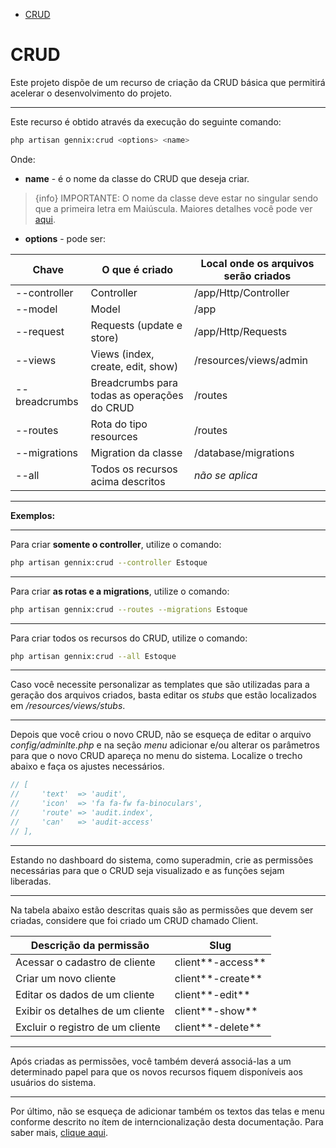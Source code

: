 - [CRUD](#section-01)

<a name="section-01"></a>
# CRUD

Este projeto dispõe de um recurso de criação da CRUD básica que permitirá acelerar o desenvolvimento do projeto.

---

Este recurso é obtido através da execução do seguinte comando:

```bash
php artisan gennix:crud <options> <name>
```

Onde:
* **name** - é o nome da classe do CRUD que deseja criar.

> {info} IMPORTANTE: O nome da classe deve estar no singular sendo que a primeira letra em Maiúscula. Maiores detalhes você pode ver [aqui](https://github.com/php-fig/fig-standards).

* **options** - pode ser:

| Chave         | O que é criado                              | Local onde os arquivos serão criados |
| ------------- | ------------------------------------------- | ------------------------------------ |
| --controller  | Controller                                  | /app/Http/Controller                 |
| --model       | Model                                       | /app                                 |
| --request     | Requests (update e store)                   | /app/Http/Requests                   |
| --views       | Views (index, create, edit, show)           | /resources/views/admin               |
| --breadcrumbs | Breadcrumbs para todas as operações do CRUD | /routes                              |
| --routes      | Rota do tipo resources                      | /routes                              |
| --migrations  | Migration da classe                         | /database/migrations                 |
| --all         | Todos os recursos acima descritos           | *não se aplica*                      |


---
**Exemplos:**

---

Para criar **somente o controller**, utilize o comando:
```bash
php artisan gennix:crud --controller Estoque
````

---
Para criar **as rotas e a migrations**, utilize o comando:
```bash
php artisan gennix:crud --routes --migrations Estoque
```

---
Para criar todos os recursos do CRUD, utilize o comando:
```bash
php artisan gennix:crud --all Estoque
```

---

Caso você necessite personalizar as templates que são utilizadas para a geração dos arquivos criados, basta editar
os *stubs* que estão localizados em */resources/views/stubs*.

---

Depois que você criou o novo CRUD, não se esqueça de editar o arquivo *config/adminlte.php* e na seção *menu*
adicionar e/ou alterar os parâmetros para que o novo CRUD apareça no menu do sistema. Localize o trecho abaixo e faça
os ajustes necessários.

```php
// [
//     'text'  => 'audit',
//     'icon'  => 'fa fa-fw fa-binoculars',
//     'route' => 'audit.index',
//     'can'   => 'audit-access'
// ],
```

---

Estando no dashboard do sistema, como superadmin, crie as permissões necessárias para que o CRUD seja visualizado
e as funções sejam liberadas.

---
Na tabela abaixo estão descritas quais são as permissões que devem ser criadas, considere que foi criado um CRUD
chamado Client.

| Descrição da permissão           | Slug              |
|----------------------------------|-------------------|
| Acessar o cadastro de cliente    | client**-access** |
| Criar um novo cliente            | client**-create** |
| Editar os dados de um cliente    | client**-edit**   |
| Exibir os detalhes de um cliente | client**-show**   |
| Excluir o registro de um cliente | client**-delete** |

---
Após criadas as permissões, você também deverá associá-las a um determinado papel para que os novos recursos fiquem
disponíveis aos usuários do sistema.

---
Por último, não se esqueça de adicionar também os textos das telas e menu conforme descrito no ítem de
interncionalização desta documentação. Para saber mais, [clique aqui](/{{route}}/{{version}}/i18n).
